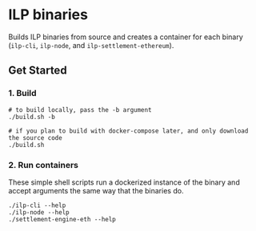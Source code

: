 # ILP binaries

Builds ILP binaries from source and creates a container for each binary (`ilp-cli`, `ilp-node`, and `ilp-settlement-ethereum`).

## Get Started

### 1. Build

```shell
# to build locally, pass the -b argument
./build.sh -b

# if you plan to build with docker-compose later, and only download the source code
./build.sh
```

### 2. Run containers

These simple shell scripts run a dockerized instance of the binary and accept arguments the same way that the binaries do.

```shell
./ilp-cli --help
./ilp-node --help
./settlement-engine-eth --help
```
